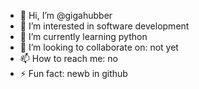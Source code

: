 - 👋 Hi, I’m @gigahubber
- 👀 I’m interested in software development
- 🌱 I’m currently learning python
- 💞️ I’m looking to collaborate on: not yet
- 📫 How to reach me: no
- ⚡ Fun fact: newb in github

<!---
gigahubber/gigahubber is a ✨ special ✨ repository because its `README.md` (this file) appears on your GitHub profile.
You can click the Preview link to take a look at your changes.
--->
